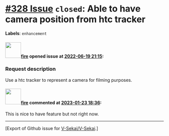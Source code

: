 # [\#328 Issue](https://github.com/V-Sekai/V-Sekai/issues/328) `closed`: Able to have camera position from htc tracker
**Labels**: `enhancement`


#### <img src="https://avatars.githubusercontent.com/u/32321?u=c2e06a3d2b49a467aa907e54aa259516440267cc&v=4" width="50">[fire](https://github.com/fire) opened issue at [2022-06-19 21:15](https://github.com/V-Sekai/V-Sekai/issues/328):

### Request description

Use a htc tracker to represent a camera for filming purposes.

#### <img src="https://avatars.githubusercontent.com/u/32321?u=c2e06a3d2b49a467aa907e54aa259516440267cc&v=4" width="50">[fire](https://github.com/fire) commented at [2023-01-23 18:36](https://github.com/V-Sekai/V-Sekai/issues/328#issuecomment-1400802447):

This is nice to have feature but not right now.


-------------------------------------------------------------------------------



[Export of Github issue for [V-Sekai/V-Sekai](https://github.com/V-Sekai/V-Sekai).]
